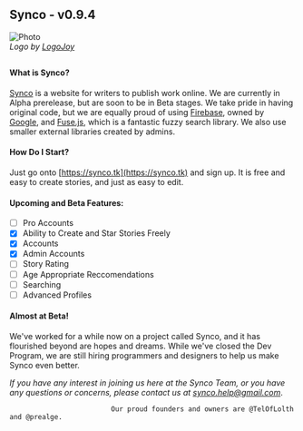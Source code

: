 ## Synco - v0.9.4
![Photo](https://synco.tk/Logo2.0.PNG)
*<br>Logo by [LogoJoy](https://logojoy.com)*
##
#### What is Synco?
[Synco](https://synco.tk) is a website for writers to publish work online. We are currently in Alpha prerelease, but are soon to be in    Beta stages. We take pride in having original code, but we are equally proud of using [Firebase](https://firebase.google.com/), owned by [Google](https://google.com), and [Fuse.js](https://fusejs.io), which is a fantastic fuzzy search library. We also use smaller external libraries created by admins.
#### How Do I Start?
Just go onto [https://synco.tk](https://synco.tk) and sign up. It is free and easy to create stories, and just as easy to edit.
#### Upcoming and Beta Features:
- [ ] Pro Accounts
- [x] Ability to Create and Star Stories Freely
- [x] Accounts
- [x] Admin Accounts
- [ ] Story Rating
- [ ] Age Appropriate Reccomendations
- [ ] Searching
- [ ] Advanced Profiles

#### Almost at Beta!
We've worked for a while now on a project called Synco, and it has flourished beyond are hopes and dreams. While we've closed the Dev Program, we are still hiring programmers and designers to help us make Synco even better.

*If you have any interest in joining us here at the Synco Team, or you have any questions or concerns, please contact us at [synco.help@gmail.com](mailto:synco.help@gmail.com?Subject=Synco%20Employment%20Request)*.
 
 
                             Our proud founders and owners are @TelOfLolth and @prealge.
                             
                             

